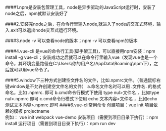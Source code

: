 ####1.npm是安装包管理工具，node是异步驱动的JavaScript运行时，安装了node之后，npm就默认安装好了  

####2.安装完node之后，在命令行里输入node,就进入了node的交互式环境，输入.exit可以退出node交互式运行环境。 

####3.node -v 可以查看node的版本；npm -v 可以查看npm的版本 

####4.vue-cli 是vue的命令行工具(脚手架工具)，可以直接用npm安装：npm install -g vue-cli；安装成功之后就可以在命令行里输入vue（发现vue也是一个命令，其环境变量路径在C:\Users\你的用户名\AppData\Roaming\npm下），之后就可以用vue命令了。 

####5.window下三种方式创建空文件名的文件，比如.npmrc文件。（普通鼠标右键window是不允许创建空文件名的文件）
	a.命名文件名时可以用   .文件名.   的格式命名，比如 .npmrc.   即可 
	b.cmd命令行模式下使用 type nul>文件名   ，比如type nul>.npmrc   即可 
	c.cmd命令行模式下使用 echo 文本内容>文件名  ，比如echo 测试文本内容>.npmrc 即可 
####6.vue-cli常用命令 
	创建项目：vue init 项目依赖的模板 projectname   
			 例如： vue init webpack vue-demo
	安装项目（需要到项目目录下执行）：npm install 
	运行项目（需要到项目目录下执行）：npm run dev  
	    